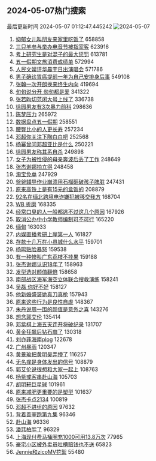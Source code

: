 ## 2024-05-07热门搜索 
最后更新时间 2024-05-07 01:12:47.445242 
![2024-05-07](https://imgs-storage.s3.us-east-005.backblazeb2.com/20240507/2024-05-07.png?versionId=4_z8fbbed132d73df8689c40f13_f10908b9c9ba2dce8_d20240506_m171246_c005_v0501018_t0024_u01715015566984) 
1. [抑郁女儿叫朋友来家里吃饭了](https://s.weibo.com/weibo?q=%E6%8A%91%E9%83%81%E5%A5%B3%E5%84%BF%E5%8F%AB%E6%9C%8B%E5%8F%8B%E6%9D%A5%E5%AE%B6%E9%87%8C%E5%90%83%E9%A5%AD%E4%BA%86&t=31&band_rank=1&Refer=top) 658858
1. [三只羊参与举办电音节被指宰客](https://s.weibo.com/weibo?q=%23%E4%B8%89%E5%8F%AA%E7%BE%8A%E5%8F%82%E4%B8%8E%E4%B8%BE%E5%8A%9E%E7%94%B5%E9%9F%B3%E8%8A%82%E8%A2%AB%E6%8C%87%E5%AE%B0%E5%AE%A2%23&t=31&band_rank=18&Refer=top) 623916
1. [考上研究生是对混子的最大惩罚](https://s.weibo.com/weibo?q=%23%E8%80%83%E4%B8%8A%E7%A0%94%E7%A9%B6%E7%94%9F%E6%98%AF%E5%AF%B9%E6%B7%B7%E5%AD%90%E7%9A%84%E6%9C%80%E5%A4%A7%E6%83%A9%E7%BD%9A%23&t=31&band_rank=2&Refer=top) 613781
1. [五一假期文旅消费成绩单](https://s.weibo.com/weibo?q=%23%E4%BA%94%E4%B8%80%E5%81%87%E6%9C%9F%E6%96%87%E6%97%85%E6%B6%88%E8%B4%B9%E6%88%90%E7%BB%A9%E5%8D%95%23&t=31&band_rank=3&Refer=top) 572994
1. [人民文娱评华晨宇日出演唱会](https://s.weibo.com/weibo?q=%23%E4%BA%BA%E6%B0%91%E6%96%87%E5%A8%B1%E8%AF%84%E5%8D%8E%E6%99%A8%E5%AE%87%E6%97%A5%E5%87%BA%E6%BC%94%E5%94%B1%E4%BC%9A%23&t=31&band_rank=4&Refer=top) 571786
1. [男子确诊胃癌提前一年为自己安排身后事](https://s.weibo.com/weibo?q=%23%E7%94%B7%E5%AD%90%E7%A1%AE%E8%AF%8A%E8%83%83%E7%99%8C%E6%8F%90%E5%89%8D%E4%B8%80%E5%B9%B4%E4%B8%BA%E8%87%AA%E5%B7%B1%E5%AE%89%E6%8E%92%E8%BA%AB%E5%90%8E%E4%BA%8B%23&t=31&band_rank=5&Refer=top) 549108
1. [张翰一次开朗换来终生内向](https://s.weibo.com/weibo?q=%23%E5%BC%A0%E7%BF%B0%E4%B8%80%E6%AC%A1%E5%BC%80%E6%9C%97%E6%8D%A2%E6%9D%A5%E7%BB%88%E7%94%9F%E5%86%85%E5%90%91%23&t=31&band_rank=6&Refer=top) 419694
1. [句句说分开 句句都是爱](https://s.weibo.com/weibo?q=%E5%8F%A5%E5%8F%A5%E8%AF%B4%E5%88%86%E5%BC%80%20%E5%8F%A5%E5%8F%A5%E9%83%BD%E6%98%AF%E7%88%B1&t=31&band_rank=7&Refer=top) 341322
1. [张若昀切范闲大号上线了](https://s.weibo.com/weibo?q=%23%E5%BC%A0%E8%8B%A5%E6%98%80%E5%88%87%E8%8C%83%E9%97%B2%E5%A4%A7%E5%8F%B7%E4%B8%8A%E7%BA%BF%E4%BA%86%23&t=31&band_rank=8&Refer=top) 336738
1. [徐园男友有3次暴力前科](https://s.weibo.com/weibo?q=%23%E5%BE%90%E5%9B%AD%E7%94%B7%E5%8F%8B%E6%9C%893%E6%AC%A1%E6%9A%B4%E5%8A%9B%E5%89%8D%E7%A7%91%23&t=31&band_rank=9&Refer=top) 298636
1. [陈梦压力](https://s.weibo.com/weibo?q=%E9%99%88%E6%A2%A6%E5%8E%8B%E5%8A%9B&t=31&band_rank=47&Refer=top) 265972
1. [数据盘点五一假期](https://s.weibo.com/weibo?q=%23%E6%95%B0%E6%8D%AE%E7%9B%98%E7%82%B9%E4%BA%94%E4%B8%80%E5%81%87%E6%9C%9F%23&t=31&band_rank=3&Refer=top) 258551
1. [腰臀比小的人更长寿](https://s.weibo.com/weibo?q=%23%E8%85%B0%E8%87%80%E6%AF%94%E5%B0%8F%E7%9A%84%E4%BA%BA%E6%9B%B4%E9%95%BF%E5%AF%BF%23&t=31&band_rank=10&Refer=top) 257234
1. [邓超你关注下陶白白吧](https://s.weibo.com/weibo?q=%23%E9%82%93%E8%B6%85%E4%BD%A0%E5%85%B3%E6%B3%A8%E4%B8%8B%E9%99%B6%E7%99%BD%E7%99%BD%E5%90%A7%23&t=31&band_rank=13&Refer=top) 252568
1. [杨幂曾问邓超亚比是什么](https://s.weibo.com/weibo?q=%23%E6%9D%A8%E5%B9%82%E6%9B%BE%E9%97%AE%E9%82%93%E8%B6%85%E4%BA%9A%E6%AF%94%E6%98%AF%E4%BB%80%E4%B9%88%23&t=31&band_rank=11&Refer=top) 250221
1. [徐园男友称其系自杀](https://s.weibo.com/weibo?q=%23%E5%BE%90%E5%9B%AD%E7%94%B7%E5%8F%8B%E7%A7%B0%E5%85%B6%E7%B3%BB%E8%87%AA%E6%9D%80%23&t=31&band_rank=12&Refer=top) 249898
1. [女子为被性侵的母亲奔波后丢了工作](https://s.weibo.com/weibo?q=%23%E5%A5%B3%E5%AD%90%E4%B8%BA%E8%A2%AB%E6%80%A7%E4%BE%B5%E7%9A%84%E6%AF%8D%E4%BA%B2%E5%A5%94%E6%B3%A2%E5%90%8E%E4%B8%A2%E4%BA%86%E5%B7%A5%E4%BD%9C%23&t=31&band_rank=14&Refer=top) 248649
1. [张杰谢娜拍立得](https://s.weibo.com/weibo?q=%E5%BC%A0%E6%9D%B0%E8%B0%A2%E5%A8%9C%E6%8B%8D%E7%AB%8B%E5%BE%97&t=31&band_rank=15&Refer=top) 248458
1. [淘宝免单](https://s.weibo.com/weibo?q=%E6%B7%98%E5%AE%9D%E5%85%8D%E5%8D%95&t=31&band_rank=16&Refer=top) 247929
1. [爸爸辅导作业崩溃用石榴砸破孩子脾脏](https://s.weibo.com/weibo?q=%23%E7%88%B8%E7%88%B8%E8%BE%85%E5%AF%BC%E4%BD%9C%E4%B8%9A%E5%B4%A9%E6%BA%83%E7%94%A8%E7%9F%B3%E6%A6%B4%E7%A0%B8%E7%A0%B4%E5%AD%A9%E5%AD%90%E8%84%BE%E8%84%8F%23&t=31&band_rank=17&Refer=top) 247431
1. [原来高铁上是有15元的盒饭的](https://s.weibo.com/weibo?q=%23%E5%8E%9F%E6%9D%A5%E9%AB%98%E9%93%81%E4%B8%8A%E6%98%AF%E6%9C%8915%E5%85%83%E7%9A%84%E7%9B%92%E9%A5%AD%E7%9A%84%23&t=31&band_rank=19&Refer=top) 208879
1. [92名在缅北跨境电诈嫌犯被移交我方](https://s.weibo.com/weibo?q=%2392%E5%90%8D%E5%9C%A8%E7%BC%85%E5%8C%97%E8%B7%A8%E5%A2%83%E7%94%B5%E8%AF%88%E5%AB%8C%E7%8A%AF%E8%A2%AB%E7%A7%BB%E4%BA%A4%E6%88%91%E6%96%B9%23&t=31&band_rank=30&Refer=top) 168704
1. [WB 折磨](https://s.weibo.com/weibo?q=WB%20%E6%8A%98%E7%A3%A8&t=31&band_rank=20&Refer=top) 168335
1. [经常口臭的人一般都逃不过这几个原因](https://s.weibo.com/weibo?q=%23%E7%BB%8F%E5%B8%B8%E5%8F%A3%E8%87%AD%E7%9A%84%E4%BA%BA%E4%B8%80%E8%88%AC%E9%83%BD%E9%80%83%E4%B8%8D%E8%BF%87%E8%BF%99%E5%87%A0%E4%B8%AA%E5%8E%9F%E5%9B%A0%23&t=31&band_rank=21&Refer=top) 167926
1. [取消公办中小学教师编制可不可行](https://s.weibo.com/weibo?q=%23%E5%8F%96%E6%B6%88%E5%85%AC%E5%8A%9E%E4%B8%AD%E5%B0%8F%E5%AD%A6%E6%95%99%E5%B8%88%E7%BC%96%E5%88%B6%E5%8F%AF%E4%B8%8D%E5%8F%AF%E8%A1%8C%23&t=31&band_rank=22&Refer=top) 165220
1. [缅甸](https://s.weibo.com/weibo?q=%E7%BC%85%E7%94%B8&t=31&band_rank=23&Refer=top) 163033
1. [内娱直播考研上岸第一人](https://s.weibo.com/weibo?q=%E5%86%85%E5%A8%B1%E7%9B%B4%E6%92%AD%E8%80%83%E7%A0%94%E4%B8%8A%E5%B2%B8%E7%AC%AC%E4%B8%80%E4%BA%BA&t=31&band_rank=26&Refer=top) 161827
1. [存款十几万在小县城什么水平](https://s.weibo.com/weibo?q=%23%E5%AD%98%E6%AC%BE%E5%8D%81%E5%87%A0%E4%B8%87%E5%9C%A8%E5%B0%8F%E5%8E%BF%E5%9F%8E%E4%BB%80%E4%B9%88%E6%B0%B4%E5%B9%B3%23&t=31&band_rank=24&Refer=top) 159701
1. [杨鸣贴脸暴怒](https://s.weibo.com/weibo?q=%23%E6%9D%A8%E9%B8%A3%E8%B4%B4%E8%84%B8%E6%9A%B4%E6%80%92%23&t=31&band_rank=25&Refer=top) 159538
1. [有一种惨叫广东荔枝不挂果](https://s.weibo.com/weibo?q=%23%E6%9C%89%E4%B8%80%E7%A7%8D%E6%83%A8%E5%8F%AB%E5%B9%BF%E4%B8%9C%E8%8D%94%E6%9E%9D%E4%B8%8D%E6%8C%82%E6%9E%9C%23&t=31&band_rank=27&Refer=top) 159188
1. [张杰谢娜认识18年了](https://s.weibo.com/weibo?q=%23%E5%BC%A0%E6%9D%B0%E8%B0%A2%E5%A8%9C%E8%AE%A4%E8%AF%8618%E5%B9%B4%E4%BA%86%23&t=31&band_rank=28&Refer=top) 158963
1. [发型选对颜值翻倍](https://s.weibo.com/weibo?q=%E5%8F%91%E5%9E%8B%E9%80%89%E5%AF%B9%E9%A2%9C%E5%80%BC%E7%BF%BB%E5%80%8D&t=31&band_rank=29&Refer=top) 158658
1. [南部战区海军海空立体联合搜救演练](https://s.weibo.com/weibo?q=%23%E5%8D%97%E9%83%A8%E6%88%98%E5%8C%BA%E6%B5%B7%E5%86%9B%E6%B5%B7%E7%A9%BA%E7%AB%8B%E4%BD%93%E8%81%94%E5%90%88%E6%90%9C%E6%95%91%E6%BC%94%E7%BB%83%23&t=31&band_rank=31&Refer=top) 158241
1. [吴磊 你好不好](https://s.weibo.com/weibo?q=%E5%90%B4%E7%A3%8A%20%E4%BD%A0%E5%A5%BD%E4%B8%8D%E5%A5%BD&t=31&band_rank=32&Refer=top) 158127
1. [他新婚盛装她真刀真枪](https://s.weibo.com/weibo?q=%23%E4%BB%96%E6%96%B0%E5%A9%9A%E7%9B%9B%E8%A3%85%E5%A5%B9%E7%9C%9F%E5%88%80%E7%9C%9F%E6%9E%AA%23&t=31&band_rank=33&Refer=top) 157943
1. [原来这些行为是良性自虐](https://s.weibo.com/weibo?q=%23%E5%8E%9F%E6%9D%A5%E8%BF%99%E4%BA%9B%E8%A1%8C%E4%B8%BA%E6%98%AF%E8%89%AF%E6%80%A7%E8%87%AA%E8%99%90%23&t=31&band_rank=34&Refer=top) 148367
1. [朱丹说周一围的颜值是意外之喜](https://s.weibo.com/weibo?q=%23%E6%9C%B1%E4%B8%B9%E8%AF%B4%E5%91%A8%E4%B8%80%E5%9B%B4%E7%9A%84%E9%A2%9C%E5%80%BC%E6%98%AF%E6%84%8F%E5%A4%96%E4%B9%8B%E5%96%9C%23&t=31&band_rank=35&Refer=top) 143276
1. [想念郭艾伦](https://s.weibo.com/weibo?q=%E6%83%B3%E5%BF%B5%E9%83%AD%E8%89%BE%E4%BC%A6&t=31&band_rank=44&Refer=top) 135414
1. [邓紫棋上海五天连开将破纪录](https://s.weibo.com/weibo?q=%23%E9%82%93%E7%B4%AB%E6%A3%8B%E4%B8%8A%E6%B5%B7%E4%BA%94%E5%A4%A9%E8%BF%9E%E5%BC%80%E5%B0%86%E7%A0%B4%E7%BA%AA%E5%BD%95%23&t=31&band_rank=36&Refer=top) 131707
1. [黄金狂飙后钻石崩了](https://s.weibo.com/weibo?q=%23%E9%BB%84%E9%87%91%E7%8B%82%E9%A3%99%E5%90%8E%E9%92%BB%E7%9F%B3%E5%B4%A9%E4%BA%86%23&t=31&band_rank=37&Refer=top) 130318
1. [刘亦菲海南plog](https://s.weibo.com/weibo?q=%23%E5%88%98%E4%BA%A6%E8%8F%B2%E6%B5%B7%E5%8D%97plog%23&t=31&band_rank=38&Refer=top) 122678
1. [广州暴雨](https://s.weibo.com/weibo?q=%E5%B9%BF%E5%B7%9E%E6%9A%B4%E9%9B%A8&t=31&band_rank=39&Refer=top) 120347
1. [黄景瑜把黄明昊弄懵了](https://s.weibo.com/weibo?q=%23%E9%BB%84%E6%99%AF%E7%91%9C%E6%8A%8A%E9%BB%84%E6%98%8E%E6%98%8A%E5%BC%84%E6%87%B5%E4%BA%86%23&t=31&band_rank=40&Refer=top) 116257
1. [无名痒是身体发出的信号](https://s.weibo.com/weibo?q=%23%E6%97%A0%E5%90%8D%E7%97%92%E6%98%AF%E8%BA%AB%E4%BD%93%E5%8F%91%E5%87%BA%E7%9A%84%E4%BF%A1%E5%8F%B7%23&t=31&band_rank=26&Refer=top) 108879
1. [郭艾伦说很想和大家一起上](https://s.weibo.com/weibo?q=%23%E9%83%AD%E8%89%BE%E4%BC%A6%E8%AF%B4%E5%BE%88%E6%83%B3%E5%92%8C%E5%A4%A7%E5%AE%B6%E4%B8%80%E8%B5%B7%E4%B8%8A%23&t=31&band_rank=41&Refer=top) 108763
1. [杨紫或客串赴山海](https://s.weibo.com/weibo?q=%23%E6%9D%A8%E7%B4%AB%E6%88%96%E5%AE%A2%E4%B8%B2%E8%B5%B4%E5%B1%B1%E6%B5%B7%23&t=31&band_rank=42&Refer=top) 105703
1. [胡明轩巨星球](https://s.weibo.com/weibo?q=%23%E8%83%A1%E6%98%8E%E8%BD%A9%E5%B7%A8%E6%98%9F%E7%90%83%23&t=31&band_rank=45&Refer=top) 101961
1. [原来减肥更重要的是塑型](https://s.weibo.com/weibo?q=%E5%8E%9F%E6%9D%A5%E5%87%8F%E8%82%A5%E6%9B%B4%E9%87%8D%E8%A6%81%E7%9A%84%E6%98%AF%E5%A1%91%E5%9E%8B&t=31&band_rank=31&Refer=top) 101637
1. [张杰卡点2134](https://s.weibo.com/weibo?q=%23%E5%BC%A0%E6%9D%B0%E5%8D%A1%E7%82%B92134%23&t=31&band_rank=43&Refer=top) 100819
1. [邓超不进组的原因](https://s.weibo.com/weibo?q=%23%E9%82%93%E8%B6%85%E4%B8%8D%E8%BF%9B%E7%BB%84%E7%9A%84%E5%8E%9F%E5%9B%A0%23&t=31&band_rank=46&Refer=top) 97632
1. [背着善宰跑第九集](https://s.weibo.com/weibo?q=%E8%83%8C%E7%9D%80%E5%96%84%E5%AE%B0%E8%B7%91%E7%AC%AC%E4%B9%9D%E9%9B%86&t=31&band_rank=48&Refer=top) 96346
1. [赴山海](https://s.weibo.com/weibo?q=%E8%B5%B4%E5%B1%B1%E6%B5%B7&t=31&band_rank=49&Refer=top) 96336
1. [潘玮柏胖了](https://s.weibo.com/weibo?q=%E6%BD%98%E7%8E%AE%E6%9F%8F%E8%83%96%E4%BA%86&t=31&band_rank=50&Refer=top) 96329
1. [上海现付费马桶圈充1000可用13.8万次](https://s.weibo.com/weibo?q=%23%E4%B8%8A%E6%B5%B7%E7%8E%B0%E4%BB%98%E8%B4%B9%E9%A9%AC%E6%A1%B6%E5%9C%88%E5%85%851000%E5%8F%AF%E7%94%A813.8%E4%B8%87%E6%AC%A1%23&t=31&band_rank=50&Refer=top) 77965
1. [豪宅小区被外卖员吐槽赔钱也不送](https://s.weibo.com/weibo?q=%23%E8%B1%AA%E5%AE%85%E5%B0%8F%E5%8C%BA%E8%A2%AB%E5%A4%96%E5%8D%96%E5%91%98%E5%90%90%E6%A7%BD%E8%B5%94%E9%92%B1%E4%B9%9F%E4%B8%8D%E9%80%81%23&t=31&band_rank=39&Refer=top) 65823
1. [Jennie和zicoMV花絮](https://s.weibo.com/weibo?q=%23Jennie%E5%92%8CzicoMV%E8%8A%B1%E7%B5%AE%23&t=31&band_rank=44&Refer=top) 55480
